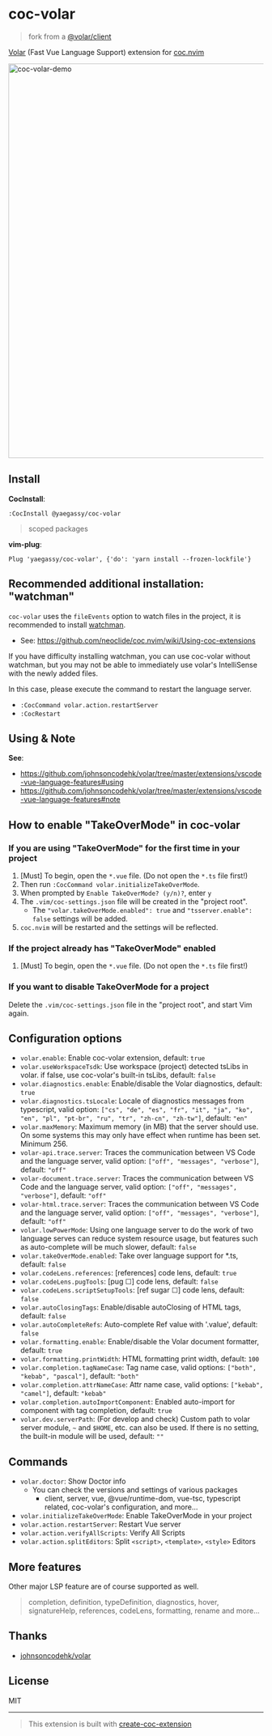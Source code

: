 # coc-volar

> fork from a [@volar/client](https://github.com/johnsoncodehk/volar/tree/master/packages/client)

[Volar](https://marketplace.visualstudio.com/items?itemName=johnsoncodehk.volar) (Fast Vue Language Support) extension for [coc.nvim](https://github.com/neoclide/coc.nvim)

<img width="780" alt="coc-volar-demo" src="https://user-images.githubusercontent.com/188642/130296846-72ff5989-5853-46fb-a053-a979f7041b99.gif">

## Install

**CocInstall**:

```vim
:CocInstall @yaegassy/coc-volar
```

> scoped packages

**vim-plug**:

```vim
Plug 'yaegassy/coc-volar', {'do': 'yarn install --frozen-lockfile'}
```

## Recommended additional installation: "watchman"

`coc-volar` uses the `fileEvents` option to watch files in the project, it is recommended to install [watchman](https://facebook.github.io/watchman/).

- See: <https://github.com/neoclide/coc.nvim/wiki/Using-coc-extensions>

If you have difficulty installing watchman, you can use coc-volar without watchman, but you may not be able to immediately use volar's IntelliSense with the newly added files.

In this case, please execute the command to restart the language server.

- `:CocCommand volar.action.restartServer`
- `:CocRestart`

## Using & Note

**See**:

- <https://github.com/johnsoncodehk/volar/tree/master/extensions/vscode-vue-language-features#using>
- <https://github.com/johnsoncodehk/volar/tree/master/extensions/vscode-vue-language-features#note>

## How to enable "TakeOverMode" in coc-volar

### If you are using "TakeOverMode" for the first time in your project

1. [Must] To begin, open the `*.vue` file. (Do not open the `*.ts` file first!)
1. Then run `:CocCommand volar.initializeTakeOverMode`.
1. When prompted by `Enable TakeOverMode? (y/n)?`, enter `y`
1. The `.vim/coc-settings.json` file will be created in the "project root".
   - The `"volar.takeOverMode.enabled": true` and `"tsserver.enable": false` settings will be added.
1. `coc.nvim` will be restarted and the settings will be reflected.

### If the project already has "TakeOverMode" enabled

1. [Must] To begin, open the `*.vue` file. (Do not open the `*.ts` file first!)

### If you want to disable TakeOverMode for a project

Delete the `.vim/coc-settings.json` file in the "project root", and start Vim again.

## Configuration options

- `volar.enable`: Enable coc-volar extension, default: `true`
- `volar.useWorkspaceTsdk`: Use workspace (project) detected tsLibs in volar. if false, use coc-volar's built-in tsLibs, default: `false`
- `volar.diagnostics.enable`: Enable/disable the Volar diagnostics, default: `true`
- `volar.diagnostics.tsLocale`: Locale of diagnostics messages from typescript, valid option: `["cs", "de", "es", "fr", "it", "ja", "ko", "en", "pl", "pt-br", "ru", "tr", "zh-cn", "zh-tw"]`, default: `"en"`
- `volar.maxMemory`: Maximum memory (in MB) that the server should use. On some systems this may only have effect when runtime has been set. Minimum 256.
- `volar-api.trace.server`: Traces the communication between VS Code and the language server, valid option: `["off", "messages", "verbose"]`, default: `"off"`
- `volar-document.trace.server`: Traces the communication between VS Code and the language server, valid option: `["off", "messages", "verbose"]`, default: `"off"`
- `volar-html.trace.server`: Traces the communication between VS Code and the language server, valid option: `["off", "messages", "verbose"]`, default: `"off"`
- `volar.lowPowerMode`: Using one language server to do the work of two language serves can reduce system resource usage, but features such as auto-complete will be much slower, default: `false`
- `volar.takeOverMode.enabled`: Take over language support for *.ts, default: `false`
- `volar.codeLens.references`: [references] code lens, default: `true`
- `volar.codeLens.pugTools`: [pug ☐] code lens, default: `false`
- `volar.codeLens.scriptSetupTools`: [ref sugar ☐] code lens, default: `false`
- `volar.autoClosingTags`: Enable/disable autoClosing of HTML tags, default: `false`
- `volar.autoCompleteRefs`: Auto-complete Ref value with '.value', default: `false`
- `volar.formatting.enable`: Enable/disable the Volar document formatter, default: `true`
- `volar.formatting.printWidth`: HTML formatting print width, default: `100`
- `volar.completion.tagNameCase`: Tag name case, valid options: `["both", "kebab", "pascal"]`, default: `"both"`
- `volar.completion.attrNameCase`: Attr name case, valid options: `["kebab", "camel"]`, default: `"kebab"`
- `volar.completion.autoImportComponent`: Enabled auto-import for component with tag completion, default: `true`
- `volar.dev.serverPath`: (For develop and check) Custom path to volar server module, `~` and `$HOME`, etc. can also be used. If there is no setting, the built-in module will be used, default: `""`

## Commands

- `volar.doctor`: Show Doctor info
  - You can check the versions and settings of various packages
    - client, server, vue, @vue/runtime-dom, vue-tsc, typescript related, coc-volar's configuration, and more...
- `volar.initializeTakeOverMode`: Enable TakeOverMode in your project
- `volar.action.restartServer`: Restart Vue server
- `volar.action.verifyAllScripts`: Verify All Scripts
- `volar.action.splitEditors`: Split `<script>`, `<template>`, `<style>` Editors

## More features

Other major LSP feature are of course supported as well.

> completion, definition, typeDefinition, diagnostics, hover, signatureHelp, references, codeLens, formatting, rename and more...

## Thanks

- [johnsoncodehk/volar](https://github.com/johnsoncodehk/volar)

## License

MIT

---

> This extension is built with [create-coc-extension](https://github.com/fannheyward/create-coc-extension)
